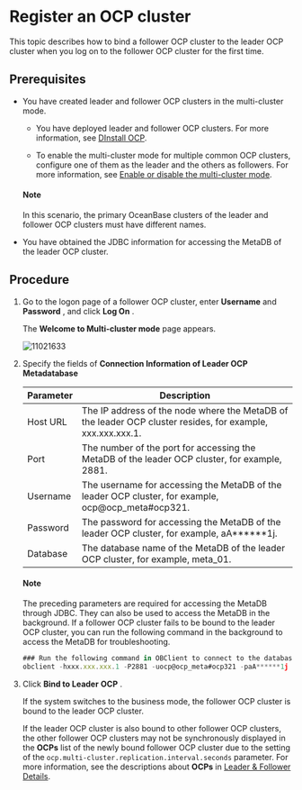 # Register an OCP cluster

This topic describes how to bind a follower OCP cluster to the leader OCP cluster when you log on to the follower OCP cluster for the first time.

## Prerequisites

* You have created leader and follower OCP clusters in the multi-cluster mode.

  * You have deployed leader and follower OCP clusters. For more information, see [DInstall OCP](../200.deploying-a-high-availability-of-ocp/300.install-ocp-high-availability.md).

  * To enable the multi-cluster mode for multiple common OCP clusters, configure one of them as the leader and the others as followers. For more information, see [Enable or disable the multi-cluster mode](../../../../1200.manage-disaster-recovery/300.ocp-multi-cluster-mode/900.multi-cluster-mode-switch.md).

  <main id="notice" type='explain'>
    <h4>Note</h4>
    <p>In this scenario, the primary OceanBase clusters of the leader and follower OCP clusters must have different names.</p>
  </main>

* You have obtained the JDBC information for accessing the MetaDB of the leader OCP cluster.

## Procedure

1. Go to the logon page of a follower OCP cluster, enter **Username** and **Password** , and click **Log On** .

   The **Welcome to Multi-cluster mode** page appears.

   ![11021633](https://help-static-aliyun-doc.aliyuncs.com/assets/img/en-US/5527567361/p346873.png)

2. Specify the fields of **Connection Information of Leader OCP Metadatabase**

   | Parameter |                                               Description                                                |
   |-----------|----------------------------------------------------------------------------------------------------------|
   | Host URL  | The IP address of the node where the MetaDB of the leader OCP cluster resides, for example, xxx.xxx.xxx.1. |
   | Port      | The number of the port for accessing the MetaDB of the leader OCP cluster, for example, 2881.            |
   | Username  | The username for accessing the MetaDB of the leader OCP cluster, for example, ocp@ocp_meta#ocp321.       |
   | Password  | The password for accessing the MetaDB of the leader OCP cluster, for example, aA\*\*\*\*\*\*1j.          |
   | Database  | The database name of the MetaDB of the leader OCP cluster, for example, meta_01.                         |

   <main id="notice" type='explain'>
    <h4>Note</h4>
    <p>The preceding parameters are required for accessing the MetaDB through JDBC. They can also be used to access the MetaDB in the background. If a follower OCP cluster fails to be bound to the leader OCP cluster, you can run the following command in the background to access the MetaDB for troubleshooting.</p>
   </main>

   ```javascript
   ### Run the following command in OBClient to connect to the database server.
   obclient -hxxx.xxx.xxx.1 -P2881 -uocp@ocp_meta#ocp321 -paA******1j -Dmeta_01
   ```

3. Click **Bind to Leader** **OCP** .

   If the system switches to the business mode, the follower OCP cluster is bound to the leader OCP cluster.

   If the leader OCP cluster is also bound to other follower OCP clusters, the other follower OCP clusters may not be synchronously displayed in the **OCPs** list of the newly bound follower OCP cluster due to the setting of the `ocp.multi-cluster.replication.interval.seconds` parameter. For more information, see the descriptions about **OCPs** in [Leader \& Follower Details](../../../../1200.manage-disaster-recovery/300.ocp-multi-cluster-mode/100.overview-of-multi-cluster-mode.md).
